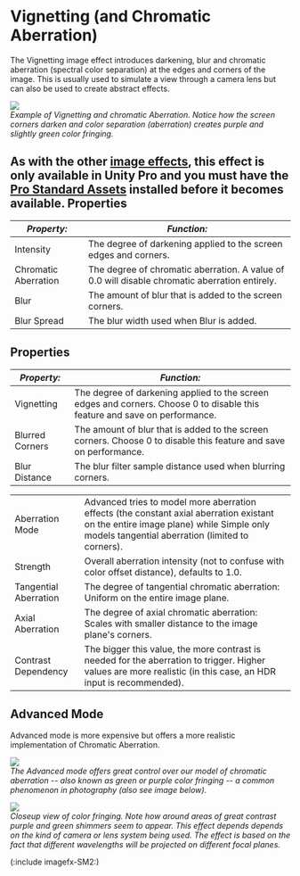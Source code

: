 Vignetting (and Chromatic Aberration)
=====================================


The <span class=keyword>Vignetting</span> image effect introduces darkening, blur and chromatic aberration (spectral color separation) at the edges and corners of the image. This is usually used to simulate a view through a camera lens but can also be used to create abstract effects.

![](http://docwiki.hq.unity3d.com/uploads/Main/ImageEffects./VignetteExample.png)  
_Example of Vignetting and chromatic Aberration. Notice how the screen corners darken and color separation (aberration) creates purple and slightly green color fringing._

As with the other [image effects](comp-imageeffects.html), this effect is only available in Unity Pro and you must have the [Pro Standard Assets](howto-installstandardassets.html) installed before it becomes available.
Properties
----------



|**_Property:_** |**_Function:_** |
|--|--|
|<span class=component>Intensity</span> |The degree of darkening applied to the screen edges and corners.|
|<span class=component>Chromatic Aberration</span> |The degree of chromatic aberration. A value of 0.0 will disable chromatic aberration entirely. |
|<span class=component>Blur</span> |The amount of blur that is added to the screen corners. |
|<span class=component>Blur Spread</span> |The blur width used when <span class=component>Blur</span> is added. |
Properties
----------



|**_Property:_** |**_Function:_** |
|--|--|
|<span class=component>Vignetting</span> |The degree of darkening applied to the screen edges and corners. Choose 0 to disable this feature and save on performance.|
|<span class=component>Blurred Corners</span> |The amount of blur that is added to the screen corners. Choose 0 to disable this feature and save on performance. |
|<span class=component>Blur Distance</span> |The blur filter sample distance used when blurring corners. |


|  |  |
|--|--|
|<span class=component>Aberration Mode</span> |<span class=component>Advanced</span> tries to model more aberration effects (the constant axial aberration existant on the entire image plane) while <span class=component>Simple</span> only models tangential aberration (limited to corners). |
|<span class=component>Strength</span> |Overall aberration intensity (not to confuse with color offset distance), defaults to 1.0. |
|<span class=component>Tangential Aberration</span> |The degree of tangential chromatic aberration: Uniform on the entire image plane.  |
|<span class=component>Axial Aberration</span> |The degree of axial chromatic aberration: Scales with smaller distance to the image plane's corners. |
|<span class=component>Contrast Dependency</span> |The bigger this value, the more contrast is needed for the aberration to trigger. Higher values are more realistic (in this case, an HDR input is recommended). |

Advanced Mode
-------------


Advanced mode is more expensive but offers a more realistic implementation of Chromatic Aberration.

![](http://docwiki.hq.unity3d.com/uploads/Main/AberrationExample.png)  
_The <span class=component>Advanced</span> mode offers great control over our model of chromatic aberration -- also known as green or purple color fringing -- a common phenomenon in photography (also see image below)._

![](http://docwiki.hq.unity3d.com/uploads/Main/ColorFringing.png)  
_Closeup view of color fringing. Note how around areas of great contrast purple and green shimmers seem to appear. This effect depends depends on the kind of camera or lens system being used. The effect is based on the fact that different wavelengths will be projected on different focal planes._


(:include imagefx-SM2:)
